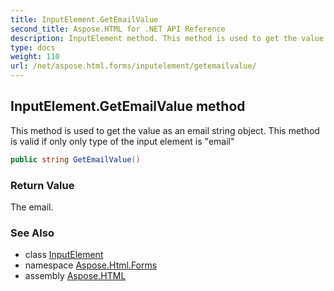 ```yaml
---
title: InputElement.GetEmailValue
second_title: Aspose.HTML for .NET API Reference
description: InputElement method. This method is used to get the value as an email string object. This method is valid if only only type of the input element is email
type: docs
weight: 110
url: /net/aspose.html.forms/inputelement/getemailvalue/
---
```

## InputElement.GetEmailValue method

This method is used to get the value as an email string object. This method is valid if only only type of the input element is "email"

```csharp
public string GetEmailValue()
```

### Return Value

The email.

### See Also

* class [InputElement](../)
* namespace [Aspose.Html.Forms](../../inputelement/)
* assembly [Aspose.HTML](../../../)
